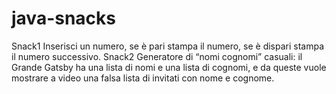 # java-snacks

Snack1
Inserisci un numero, se è pari stampa il numero, se è dispari stampa il numero successivo.
Snack2
Generatore di “nomi cognomi” casuali: il Grande Gatsby ha una lista di nomi e una lista di cognomi, 
e da queste vuole mostrare a video una falsa lista di invitati con nome e cognome.
